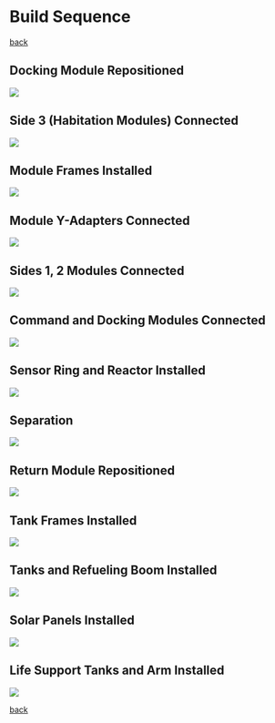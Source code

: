 # Build Sequence

[back](../README.md)

## Docking Module Repositioned
![](./build_1.png)

## Side 3 (Habitation Modules) Connected
![](./build_2.png)

## Module Frames Installed
![](./build_3.png)

## Module Y-Adapters Connected
![](./build_4.png)

## Sides 1, 2 Modules Connected
![](./build_5.png)

## Command and Docking Modules Connected
![](./build_6.png)

## Sensor Ring and Reactor Installed
![](./build_7.png)

## Separation
![](./build_8.png)

## Return Module Repositioned
![](./build_9.png)

## Tank Frames Installed
![](./build_10.png)

## Tanks and Refueling Boom Installed
![](./build_11.png)

## Solar Panels Installed
![](./build_12.png)

## Life Support Tanks and Arm Installed
![](./build_13.png)

[back](../README.md)
